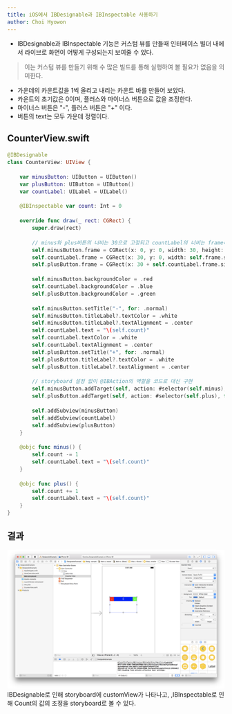 ```yaml
---
title: iOS에서 IBDesignable과 IBInspectable 사용하기
author: Choi Hyowon
---
```

* IBDesignable과 IBInspectable 기능은 커스텀 뷰를 만들때 인터페이스 빌더 내에서 라이브로 화면이 어떻게 구성되는지 보여줄 수 있다.
> 이는 커스텀 뷰를 만들기 위해 수 많은 빌드를 통해 실행하여 볼 필요가 없음을 의미한다.
* 가운데의 카운트값을 1씩 올리고 내리는 카운트 바를 만들어 보았다.
* 카운트의 초기값은 0이며, 플러스와 마이너스 버튼으로 값을 조정한다.
* 마이너스 버튼은 "-", 플러스 버튼은 "+" 이다.
* 버튼의 text는 모두 가운데 정렬이다.

## CounterView.swift
```swift
@IBDesignable
class CounterView: UIView {
    
    var minusButton: UIButton = UIButton()
    var plusButton: UIButton = UIButton()
    var countLabel: UILabel = UILabel()
    
    @IBInspectable var count: Int = 0

    override func draw(_ rect: CGRect) {
        super.draw(rect)
        
        // minus와 plus버튼의 너비는 30으로 고정되고 countLabel의 너비는 frame너비 - 60으로 맞춰진다. (빈 공간이 없도록 너비가 자동으로 맞춰진다)
        self.minusButton.frame = CGRect(x: 0, y: 0, width: 30, height: 30)
        self.countLabel.frame = CGRect(x: 30, y: 0, width: self.frame.size.width - 60, height: 30)
        self.plusButton.frame = CGRect(x: 30 + self.countLabel.frame.size.width, y: 0, width: 30, height: 30)
        
        self.minusButton.backgroundColor = .red
        self.countLabel.backgroundColor = .blue
        self.plusButton.backgroundColor = .green
      
        self.minusButton.setTitle("-", for: .normal)
        self.minusButton.titleLabel?.textColor = .white
        self.minusButton.titleLabel?.textAlignment = .center
        self.countLabel.text = "\(self.count)"
        self.countLabel.textColor = .white
        self.countLabel.textAlignment = .center
        self.plusButton.setTitle("+", for: .normal)
        self.plusButton.titleLabel?.textColor = .white
        self.plusButton.titleLabel?.textAlignment = .center
        
        // storyboard 설정 없이 @IBAction의 역할을 코드로 대신 구현
        self.minusButton.addTarget(self, action: #selector(self.minus), for: .touchUpInside)
        self.plusButton.addTarget(self, action: #selector(self.plus), for: .touchUpInside)
        
        self.addSubview(minusButton)
        self.addSubview(countLabel)
        self.addSubview(plusButton)
    }
    
    @objc func minus() {
        self.count -= 1
        self.countLabel.text = "\(self.count)"
    }
    
    @objc func plus() {
        self.count += 1
        self.countLabel.text = "\(self.count)"
    }   
}
```
## 결과
![Image](/images/IBDesignable_IBInspectable.png)
IBDesignable로 인해 storyboard에 customView가 나타나고, ,IBInspectable로 인해 Count의 값의 조정을 storyboard로 볼 수 있다.